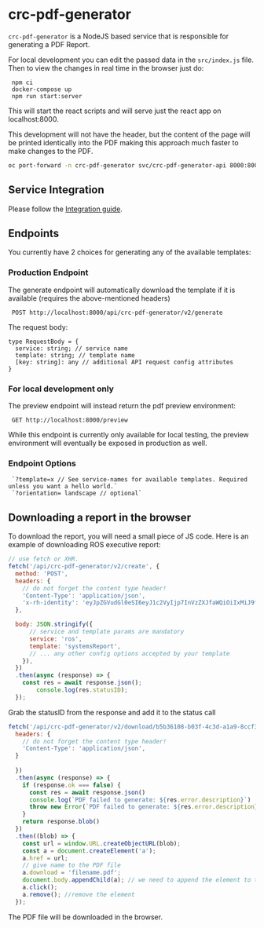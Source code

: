 # crc-pdf-generator

`crc-pdf-generator` is a NodeJS based service that is responsible for generating a PDF Report.

For local development you can edit the passed data in the `src/index.js` file. Then to view the changes in real time
in the browser just do:
```
 npm ci
 docker-compose up
 npm run start:server
```
This will start the react scripts and will serve just the react app on localhost:8000.


This development will not have the header, but the content of the page will be printed identically into the PDF
making this approach much faster to make changes to the PDF.

```sh
oc port-forward -n crc-pdf-generator svc/crc-pdf-generator-api 8000:8000
```

## Service Integration

Please follow the [Integration guide](./INTEGRATION.md). 

## Endpoints
You currently have 2 choices for generating any of the available templates:

### Production Endpoint
The generate endpoint will automatically download the template if it is available (requires the above-mentioned headers)
```
 POST http://localhost:8000/api/crc-pdf-generator/v2/generate
```

The request body:

```TS
type RequestBody = {
  service: string; // service name
  template: string; // template name
  [key: string]: any // additional API request config attributes
}
```

### For local development only
The preview endpoint will instead return the pdf preview environment:
```
 GET http://localhost:8000/preview
```
While this endpoint is currently only available for local testing, the preview environment will eventually be exposed in
production as well.

### Endpoint Options
```
 `?template=x // See service-names for available templates. Required unless you want a hello world.` 
 `?orientation= landscape // optional`
```

## Downloading a report in the browser

To download the report, you will need a small piece of JS code. Here is an example of downloading ROS executive report:

```js
// use fetch or XHR. 
fetch('/api/crc-pdf-generator/v2/create', {
  method: 'POST',
  headers: {
    // do not forget the content type header!
    'Content-Type': 'application/json',
    'x-rh-identity': 'eyJpZGVudGl0eSI6eyJ1c2VyIjp7InVzZXJfaWQiOiIxMiJ9fX0='
  },

  body: JSON.stringify({
      // service and template params are mandatory
      service: 'ros',
      template: 'systemsReport',
      // ... any other config options accepted by your template
    }),
  })
  .then(async (response) => {
    const res = await response.json();
		console.log(res.statusID);
  });

```
Grab the statusID from the response and add it to the status call

``` js
fetch('/api/crc-pdf-generator/v2/download/b5b36108-b03f-4c3d-a1a9-8ccf3a922b20', {
  headers: {
    // do not forget the content type header!
    'Content-Type': 'application/json',
  }
  
  })
  .then(async (response) => {
    if (response.ok === false) {
      const res = await response.json()
      console.log(`PDF failed to generate: ${res.error.description}`)
      throw new Error(`PDF failed to generate: ${res.error.description}`)
    }
    return response.blob()
  })
  .then((blob) => {
    const url = window.URL.createObjectURL(blob);
    const a = document.createElement('a');
    a.href = url;
    // give name to the PDF file
    a.download = 'filename.pdf';
    document.body.appendChild(a); // we need to append the element to the dom -> otherwise it will not work in firefox
    a.click();
    a.remove(); //remove the element
  });

```
The PDF file will be downloaded in the browser.
